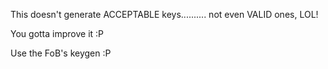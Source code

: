 This doesn't generate ACCEPTABLE keys.......... not even VALID ones, LOL!  
  
You gotta improve it :P  
  
Use the FoB's keygen :P